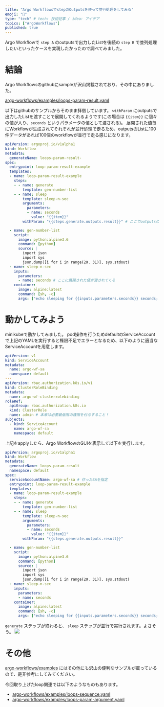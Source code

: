 ```yaml
---
title: "Argo WorkflowsでstepのOutputsを使って並行処理をしてみる"
emoji: "📌"
type: "tech" # tech: 技術記事 / idea: アイデア
topics: ["ArgoWorkflows"]
published: true
---
```


Argo Workflowで `step A` のoutputsで出力したListを後続の `step B` で並列処理したいといったケースを実現したかったので調べてみました。


# 結論
Argo Workflowsのgithubにsampleが沢山掲載されており、その中にありました。

[argo-workflows/examples/loops-param-result.yaml](https://github.com/argoproj/argo-workflows/blob/master/examples/loops-param-result.yaml)

以下はgithubのサンプルからそのまま拝借しています。 `withParam` にoutputsで出力したListを渡すことで展開してくれるようです(この場合は `{{item}}` に個々の値が入り、`seconds` というパラメータの値として渡される)。
展開された値毎にWorkflowが生成されてそれぞれが並行処理で走るため、outputsのListに100件データがあれば100個のworkflowが並行で走る感じになります。


```yaml
apiVersion: argoproj.io/v1alpha1
kind: Workflow
metadata:
  generateName: loops-param-result-
spec:
  entrypoint: loop-param-result-example
  templates:
  - name: loop-param-result-example
    steps:
    - - name: generate
        template: gen-number-list
    - - name: sleep
        template: sleep-n-sec
        arguments:
          parameters:
          - name: seconds
            value: "{{item}}"
        withParam: "{{steps.generate.outputs.result}}" # ここでoutputsのリストを展開している

  - name: gen-number-list
    script:
      image: python:alpine3.6
      command: [python]
      source: |
        import json
        import sys
        json.dump([i for i in range(20, 31)], sys.stdout)
  - name: sleep-n-sec
    inputs:
      parameters:
      - name: seconds # ここに展開された値が渡されてくる
    container:
      image: alpine:latest
      command: [sh, -c]
      args: ["echo sleeping for {{inputs.parameters.seconds}} seconds; sleep {{inputs.parameters.seconds}}; echo done"]
```

# 動かしてみよう
minikubeで動かしてみました。
pod操作を行うためdefaultのServiceAccountで上記のYAMLを実行すると権限不足でエラーとなるため、以下のように適当なServiceAccountを用意します。

```yaml
apiVersion: v1
kind: ServiceAccount
metadata:
  name: argo-wf-sa
  namespace: default
---
apiVersion: rbac.authorization.k8s.io/v1
kind: ClusterRoleBinding
metadata:
  name: argo-wf-clusterrolebinding
roleRef:
  apiGroup: rbac.authorization.k8s.io
  kind: ClusterRole
  name: admin # 本来は必要最低限の権限を付与すること！
subjects:
  - kind: ServiceAccount
    name: argo-wf-sa
    namespace: default
```

上記をapplyしたら、Argo WorkflowのGUIを表示して以下を実行します。

```yaml
apiVersion: argoproj.io/v1alpha1
kind: Workflow
metadata:
  generateName: loops-param-result
  namespace: default
spec:
  serviceAccountName: argo-wf-sa # 作ったSAを指定
  entrypoint: loop-param-result-example
  templates:
  - name: loop-param-result-example
    steps:
    - - name: generate
        template: gen-number-list
    - - name: sleep
        template: sleep-n-sec
        arguments:
          parameters:
          - name: seconds
            value: "{{item}}"
        withParam: "{{steps.generate.outputs.result}}"

  - name: gen-number-list
    script:
      image: python:alpine3.6
      command: [python]
      source: |
        import json
        import sys
        json.dump([i for i in range(20, 31)], sys.stdout)
  - name: sleep-n-sec
    inputs:
      parameters:
      - name: seconds
    container:
      image: alpine:latest
      command: [sh, -c]
      args: ["echo sleeping for {{inputs.parameters.seconds}} seconds; sleep {{inputs.parameters.seconds}}; echo done"]
```

`generate` ステップが終わると、 `sleep` ステップが並行で実行されます。よさそう。
![](https://storage.googleapis.com/zenn-user-upload/2w2e4q7aurtj0rlfna9n2xct138a)

# その他
[argo-workflows/examples](https://github.com/argoproj/argo-workflows/tree/master/examples) にはその他にも沢山の便利なサンプルが載っているので、是非参考にしてみてください。

今回取り上げたloop関連では以下のようなものもあります。
- [argo-workflows/examples/loops-sequence.yaml](https://github.com/argoproj/argo-workflows/blob/master/examples/loops-sequence.yaml)
- [argo-workflows/examples/loops-param-argument.yaml](https://github.com/argoproj/argo-workflows/blob/master/examples/loops-param-argument.yaml)

